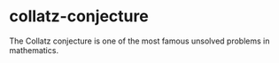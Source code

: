 # collatz-conjecture
The Collatz conjecture is one of the most famous unsolved problems in mathematics.
